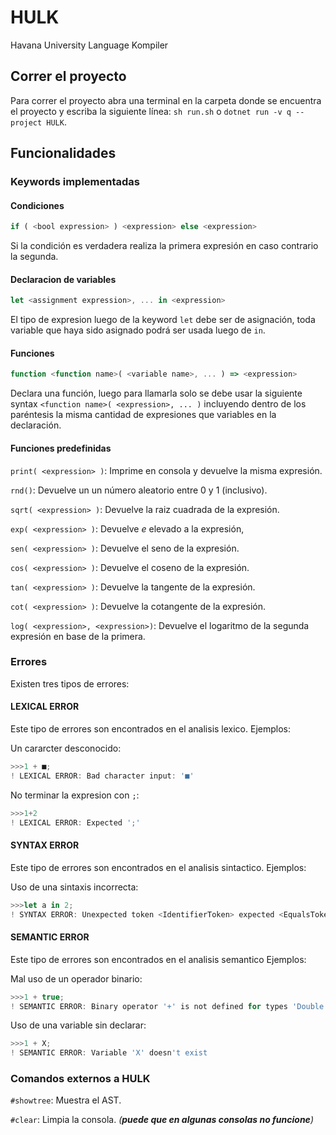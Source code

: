 # HULK

Havana University Language Kompiler

## Correr el proyecto

Para correr el proyecto abra una terminal en la carpeta donde se encuentra el proyecto y escriba la siguiente línea: `sh run.sh` o `dotnet run -v q --project HULK`.

## Funcionalidades

### Keywords implementadas

#### Condiciones

```js
if ( <bool expression> ) <expression> else <expression>
```

Si la condición es verdadera realiza la primera expresión en caso contrario la segunda.


#### Declaracion de variables

```js
let <assignment expression>, ... in <expression>
```

El tipo de expresion luego de la keyword `let` debe ser de asignación, toda variable que haya sido asignado podrá ser usada luego de `in`.

#### Funciones

```js
function <function name>( <variable name>, ... ) => <expression>
```

Declara una función, luego para llamarla solo se debe usar la siguiente syntax `<function name>( <expression>, ... )` incluyendo dentro de los paréntesis la misma cantidad de expresiones que variables en la declaración.

#### Funciones predefinidas

`print( <expression> )`: Imprime en consola y devuelve la misma expresión.

`rnd()`: Devuelve un un número aleatorio entre 0 y 1 (inclusivo).

`sqrt( <expression> )`: Devuelve la raiz cuadrada de la expresión.

`exp( <expression> )`: Devuelve $e$ elevado a la expresión,

`sen( <expression> )`: Devuelve el seno de la expresión.

`cos( <expression> )`: Devuelve el coseno de la expresión.

`tan( <expression> )`: Devuelve la tangente de la expresión.

`cot( <expression> )`: Devuelve la cotangente de la expresión.

`log( <expression>, <expression>)`: Devuelve el logaritmo de la segunda expresión en base de la primera.

### Errores

Existen tres tipos de errores:

#### LEXICAL ERROR

Este tipo de errores son encontrados en el analisis lexico. Ejemplos:

Un cararcter desconocido:

```js
>>>1 + ■;
! LEXICAL ERROR: Bad character input: '■'
```

No terminar la expresion con `;`: 
```js
>>>1+2
! LEXICAL ERROR: Expected ';'
```

#### SYNTAX ERROR

Este tipo de errores son encontrados en el analisis sintactico.
Ejemplos:

Uso de una sintaxis incorrecta:

```js
>>>let a in 2;
! SYNTAX ERROR: Unexpected token <IdentifierToken> expected <EqualsToken>
```

#### SEMANTIC ERROR

Este tipo de errores son encontrados en el analisis semantico
Ejemplos:

Mal uso de un operador binario:

```js
>>>1 + true;
! SEMANTIC ERROR: Binary operator '+' is not defined for types 'Double' and 'Bool'
```

Uso de una variable sin declarar:

```js
>>>1 + X;
! SEMANTIC ERROR: Variable 'X' doesn't exist
```

### Comandos externos a **HULK**

`#showtree`:    Muestra el AST.

`#clear`:    Limpia la consola. _(**puede que en algunas consolas no funcione**)_

